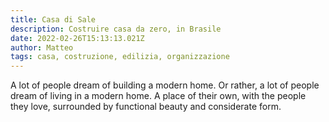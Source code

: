 ```yaml
---
title: Casa di Sale
description: Costruire casa da zero, in Brasile
date: 2022-02-26T15:13:13.021Z
author: Matteo
tags: casa, costruzione, edilizia, organizzazione
---
```


A lot of people dream of building a modern home. Or rather, a lot of people dream of living in a modern home. A place of their own, with the people they love, surrounded by functional beauty and considerate form.